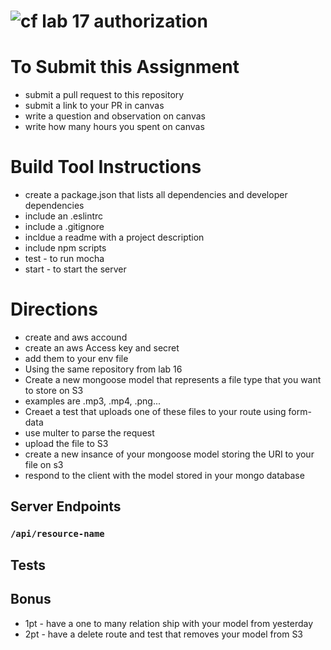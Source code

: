 ![cf](https://i.imgur.com/7v5ASc8.png) lab 17 authorization
======

# To Submit this Assignment
  * submit a pull request to this repository
  * submit a link to your PR in canvas
  * write a question and observation on canvas
  * write how many hours you spent on canvas

# Build Tool Instructions
* create a package.json that lists all dependencies and developer dependencies
* include an .eslintrc
* include a .gitignore
* incldue a readme with a project description
* include npm scripts
 * test - to run mocha
 * start - to start the server

# Directions
* create and aws accound
* create an aws Access key and secret
 * add them to your env file
* Using the same repository from lab 16
* Create a new mongoose model that represents a file type that you want to store on S3
 * examples are .mp3, .mp4, .png...
* Creaet a test that uploads one of these files to your route using form-data
* use multer to parse the request
* upload the file to S3
* create a new insance of your mongoose model storing the URI to your file on s3
* respond to the client with the model stored in your mongo database

## Server Endpoints
### `/api/resource-name`

## Tests 
## Bonus
* 1pt - have a one to many relation ship with your model from yesterday
* 2pt - have a delete route and test that removes your model from S3

